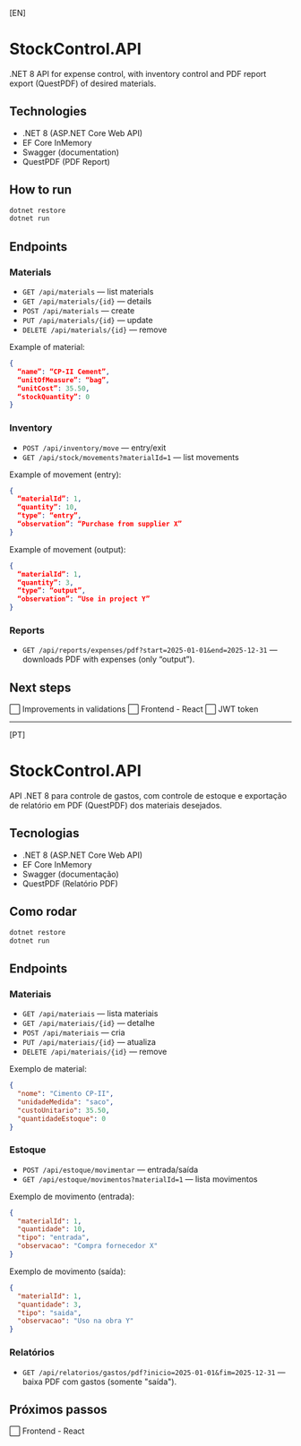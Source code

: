 
[EN]
# StockControl.API

.NET 8 API for expense control, with inventory control and PDF report export (QuestPDF) of desired materials.

## Technologies
- .NET 8 (ASP.NET Core Web API)
- EF Core InMemory
- Swagger (documentation)
- QuestPDF (PDF Report)

## How to run
```bash
dotnet restore
dotnet run
```

## Endpoints

### Materials
- `GET /api/materials` — list materials
- `GET /api/materials/{id}` — details
- `POST /api/materials` — create
- `PUT /api/materials/{id}` — update
- `DELETE /api/materials/{id}` — remove

Example of material:
```json
{
  “name”: “CP-II Cement”,
  “unitOfMeasure”: “bag”,
  “unitCost”: 35.50,
  “stockQuantity”: 0
}
```

### Inventory
- `POST /api/inventory/move` — entry/exit
- `GET /api/stock/movements?materialId=1` — list movements

Example of movement (entry):
```json
{
  “materialId”: 1,
  “quantity”: 10,
  “type”: “entry”,
  “observation”: “Purchase from supplier X”
}
```

Example of movement (output):
```json
{
  “materialId”: 1,
  “quantity”: 3,
  “type”: “output”,
  “observation”: “Use in project Y”
}
```

### Reports
- `GET /api/reports/expenses/pdf?start=2025-01-01&end=2025-12-31` — downloads PDF with expenses (only “output”).

## Next steps
⬜ Improvements in validations
⬜ Frontend - React
⬜ JWT token

---

[PT]
# StockControl.API

API .NET 8 para controle de gastos, com controle de estoque e exportação de relatório em PDF (QuestPDF) dos materiais desejados.

## Tecnologias
- .NET 8 (ASP.NET Core Web API)
- EF Core InMemory
- Swagger (documentação)
- QuestPDF (Relatório PDF)

## Como rodar
```bash
dotnet restore
dotnet run
```

## Endpoints

### Materiais
- `GET /api/materiais` — lista materiais
- `GET /api/materiais/{id}` — detalhe
- `POST /api/materiais` — cria
- `PUT /api/materiais/{id}` — atualiza
- `DELETE /api/materiais/{id}` — remove

Exemplo de material:
```json
{
  "nome": "Cimento CP-II",
  "unidadeMedida": "saco",
  "custoUnitario": 35.50,
  "quantidadeEstoque": 0
}
```

### Estoque
- `POST /api/estoque/movimentar` — entrada/saída
- `GET /api/estoque/movimentos?materialId=1` — lista movimentos

Exemplo de movimento (entrada):
```json
{
  "materialId": 1,
  "quantidade": 10,
  "tipo": "entrada",
  "observacao": "Compra fornecedor X"
}
```

Exemplo de movimento (saída):
```json
{
  "materialId": 1,
  "quantidade": 3,
  "tipo": "saida",
  "observacao": "Uso na obra Y"
}
```

### Relatórios
- `GET /api/relatorios/gastos/pdf?inicio=2025-01-01&fim=2025-12-31` — baixa PDF com gastos (somente "saída").

## Próximos passos
⬜ Frontend - React
